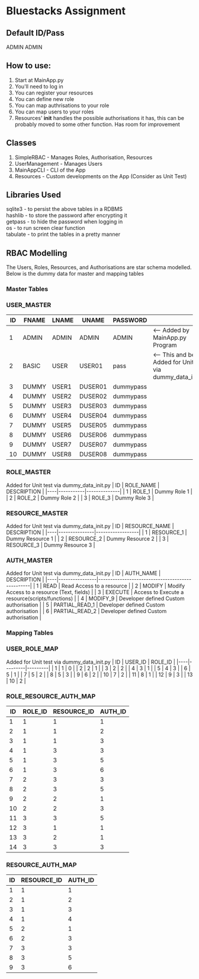 # Bluestacks Assignment

## Default ID/Pass
ADMIN ADMIN

## How to use:
1) Start at MainApp.py
2) You'll need to log in
3) You can register your resources
4) You can define new role
5) You can map authrisations to your role
6) You can map users to your roles
7) Resources' __init__ handles the possible authorisations it has, this can be probably moved to some other function. Has room for improvement

## Classes
1) SimpleRBAC - Manages Roles, Authorisation, Resources
2) UserManagement - Manages Users
3) MainAppCLI - CLI of the App
4) Resources - Custom developments on the App (Consider as Unit Test)

## Libraries Used
sqlite3 - to persist the above tables in a RDBMS  
hashlib - to store the password after encrypting it  
getpass - to hide the password when logging in  
os - to run screen clear function  
tabulate - to print the tables in a pretty manner 



## RBAC Modelling
The Users, Roles, Resources, and Authorisations are star schema modelled.
Below is the dummy data for master and mapping tables
### Master Tables
### USER_MASTER

| ID | FNAME | LNAME | UNAME   | PASSWORD  |                                                                |
|----|-------|-------|---------|-----------|----------------------------------------------------------------|
| 1  | ADMIN | ADMIN | ADMIN   | ADMIN     | <-- Added by MainApp.py Program                                |
| 2  | BASIC | USER  | USER01  | pass      | <-- This and below, Added for Unit test via dummy_data_init.py |
| 3  | DUMMY | USER1 | DUSER01 | dummypass |                                                                |
| 4  | DUMMY | USER2 | DUSER02 | dummypass |                                                                |
| 5  | DUMMY | USER3 | DUSER03 | dummypass |                                                                |
| 6  | DUMMY | USER4 | DUSER04 | dummypass |                                                                |
| 7  | DUMMY | USER5 | DUSER05 | dummypass |                                                                |
| 8  | DUMMY | USER6 | DUSER06 | dummypass |                                                                |
| 9  | DUMMY | USER7 | DUSER07 | dummypass |                                                                |
| 10 | DUMMY | USER8 | DUSER08 | dummypass |                                                                |


### ROLE_MASTER
Added for Unit test via dummy_data_init.py
| ID | ROLE_NAME | DESCRIPTION  |
|----|-----------|--------------|
| 1  | ROLE_1    | Dummy Role 1 |
| 2  | ROLE_2    | Dummy Role 2 |
| 3  | ROLE_3    | Dummy Role 3 |

### RESOURCE_MASTER
Added for Unit test via dummy_data_init.py
| ID | RESOURCE_NAME | DESCRIPTION      |
|----|---------------|------------------|
| 1  | RESOURCE_1    | Dummy Resource 1 |
| 2  | RESOURCE_2    | Dummy Resource 2 |
| 3  | RESOURCE_3    | Dummy Resource 3 |

### AUTH_MASTER
Added for Unit test via dummy_data_init.py
| ID | AUTH_NAME      | DESCRIPTION                                     |
|----|----------------|-------------------------------------------------|
| 1  | READ           | Read Access to a resource                       |
| 2  | MODIFY         | Modify Access to a resource (Text, fields)      |
| 3  | EXECUTE        | Access to Execute a resource(scripts/functions) |
| 4  | MODIFY_9       | Developer defined Custom authorisation          |
| 5  | PARTIAL_READ_1 | Developer defined Custom authorisation          |
| 6  | PARTIAL_READ_2 | Developer defined Custom authorisation          |

### Mapping Tables
### USER_ROLE_MAP
Added for Unit test via dummy_data_init.py
| ID | USER_ID | ROLE_ID |
|----|---------|---------|
| 1  | 1       | 0       |
| 2  | 2       | 1       |
| 3  | 2       | 2       |
| 4  | 3       | 1       |
| 5  | 4       | 3       |
| 6  | 5       | 1       |
| 7  | 5       | 2       |
| 8  | 5       | 3       |
| 9  | 6       | 2       |
| 10 | 7       | 2       |
| 11 | 8       | 1       |
| 12 | 9       | 3       |
| 13 | 10      | 2       |

### ROLE_RESOURCE_AUTH_MAP
| ID | ROLE_ID | RESOURCE_ID | AUTH_ID |
|----|---------|-------------|---------|
| 1  | 1       | 1           | 1       |
| 2  | 1       | 1           | 2       |
| 3  | 1       | 1           | 3       |
| 4  | 1       | 3           | 3       |
| 5  | 1       | 3           | 5       |
| 6  | 1       | 3           | 6       |
| 7  | 2       | 3           | 3       |
| 8  | 2       | 3           | 5       |
| 9  | 2       | 2           | 1       |
| 10 | 2       | 2           | 3       |
| 11 | 3       | 3           | 5       |
| 12 | 3       | 1           | 1       |
| 13 | 3       | 2           | 1       |
| 14 | 3       | 3           | 3       |

### RESOURCE_AUTH_MAP
| ID | RESOURCE_ID | AUTH_ID |
|----|-------------|---------|
| 1  | 1           | 1       |
| 2  | 1           | 2       |
| 3  | 1           | 3       |
| 4  | 1           | 4       |
| 5  | 2           | 1       |
| 6  | 2           | 3       |
| 7  | 3           | 3       |
| 8  | 3           | 5       |
| 9  | 3           | 6       |

 
  
